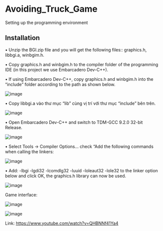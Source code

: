# Avoiding_Truck_Game
Setting up the programming environment

## Installation

• Unzip the BGI.zip file and you will get the following files:: graphics.h, libbgi.a, winbgim.h.

•	Copy graphics.h and winbgim.h to the compiler folder of the programming IDE (in this project we use Embarcadero Dev-C++).

•	If using Embarcadero Dev-C++, copy graphics.h and winbgim.h into the “include” folder according to the path as shown below.

![image](https://github.com/td2510/Avoiding_Truck_Game/assets/111385453/cf100cfe-13cd-4a4c-b513-75529567ad9a)


•	Copy libbgi.a vào thư mục “lib” cùng vị trí với thư mục “include” bên trên.

![image](https://github.com/td2510/Avoiding_Truck_Game/assets/111385453/c857cbd7-cce0-43a7-a4f2-2626eb80234d)



•	Open Embarcadero Dev-C++ and switch to TDM-GCC 9.2.0 32-bit Release.

![image](https://github.com/td2510/Avoiding_Truck_Game/assets/111385453/b52a049b-dd67-4fa2-82ea-31d4719d5fa6)



•	Select Tools -> Compiler Options… check “Add the following commands when calling the linkers:

![image](https://github.com/td2510/Avoiding_Truck_Game/assets/111385453/8ba51cb3-b2e9-458b-a208-6c4251fe4ae8)



•	Add: -lbgi -lgdi32 -lcomdlg32 -luuid -loleaut32 -lole32 to the linker option below and click OK, the graphics.h library can now be used.

![image](https://github.com/td2510/Avoiding_Truck_Game/assets/111385453/ef6aa781-7244-4b0b-85fd-5addccc54894)


Game interface:

![image](https://github.com/td2510/Avoiding_Truck_Game/assets/111385453/7f000642-7d87-4fe6-8e7c-d8ac7d8c7efb)

![image](https://github.com/td2510/Avoiding_Truck_Game/assets/111385453/96d94df7-7f1c-40f2-9b19-8929e279f981)



Link: https://www.youtube.com/watch?v=QHBNNf41Ya4
